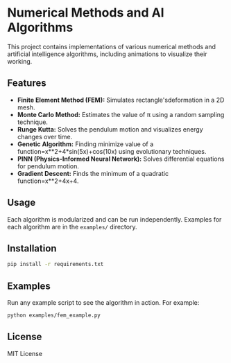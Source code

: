 # Numerical Methods and AI Algorithms

This project contains implementations of various numerical methods and artificial intelligence algorithms, including animations to visualize their working.

## Features
- **Finite Element Method (FEM):** Simulates rectangle'sdeformation in a 2D mesh.
- **Monte Carlo Method:** Estimates the value of π using a random sampling technique.
- **Runge Kutta:** Solves the pendulum motion and visualizes energy changes over time.
- **Genetic Algorithm:** Finding minimize value of a function=x**2+4*sin(5x)+cos(10x) using evolutionary techniques.
- **PINN (Physics-Informed Neural Network):** Solves differential equations for pendulum motion.
- **Gradient Descent:** Finds the minimum of a quadratic function=x**2+4x+4.

## Usage
Each algorithm is modularized and can be run independently. Examples for each algorithm are in the `examples/` directory.

## Installation
```bash
pip install -r requirements.txt
```

## Examples
Run any example script to see the algorithm in action. For example:
```bash
python examples/fem_example.py
```

## License
MIT License
